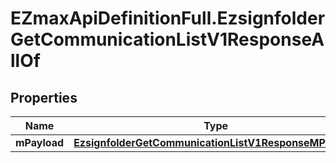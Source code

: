 # EZmaxApiDefinitionFull.EzsignfolderGetCommunicationListV1ResponseAllOf

## Properties

Name | Type | Description | Notes
------------ | ------------- | ------------- | -------------
**mPayload** | [**EzsignfolderGetCommunicationListV1ResponseMPayload**](EzsignfolderGetCommunicationListV1ResponseMPayload.md) |  | 


